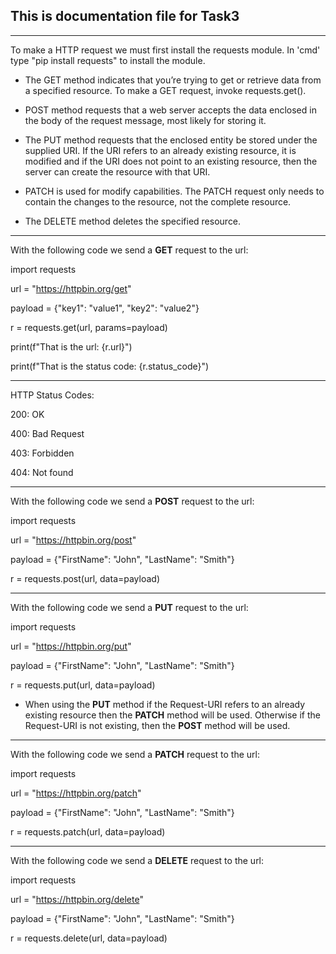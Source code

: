 **This is documentation file for Task3**
---
---
To make a HTTP request we must first install the requests module. In 'cmd' type "pip install requests" to install the module.

* The GET method indicates that you’re trying to get or retrieve data from a specified resource. To make a GET request, invoke requests.get().

* POST method requests that a web server accepts the data enclosed in the body of the request message, most likely for storing it.

* The PUT method requests that the enclosed entity be stored under the supplied URI. If the URI refers to an already existing resource, it is modified and if the URI does not point to an existing resource, then the server can create the resource with that URI.

* PATCH is used for modify capabilities. The PATCH request only needs to contain the changes to the resource, not the complete resource.

* The DELETE method deletes the specified resource.
---
With the following code we send a **GET** request to the url:

import requests

url = "https://httpbin.org/get"

payload = {"key1": "value1", "key2": "value2"}

r = requests.get(url, params=payload)

print(f"That is the url: {r.url}")

print(f"That is the status code: {r.status_code}")

---
HTTP Status Codes:

200: OK

400: Bad Request

403: Forbidden

404: Not found

---
With the following code we send a **POST** request to the url:

import requests

url = "https://httpbin.org/post"

payload = {"FirstName": "John", "LastName": "Smith"}

r = requests.post(url, data=payload)

---
With the following code we send a **PUT** request to the url:

import requests

url = "https://httpbin.org/put"

payload = {"FirstName": "John", "LastName": "Smith"}

r = requests.put(url, data=payload)

* When using the **PUT** method if the Request-URI refers to an already existing resource then the **PATCH** method will be used. Otherwise if the Request-URI is not existing, then the **POST** method will be used.

---
With the following code we send a **PATCH** request to the url:

import requests

url = "https://httpbin.org/patch"

payload = {"FirstName": "John", "LastName": "Smith"}

r = requests.patch(url, data=payload)

---
With the following code we send a **DELETE** request to the url:

import requests

url = "https://httpbin.org/delete"

payload = {"FirstName": "John", "LastName": "Smith"}

r = requests.delete(url, data=payload)
